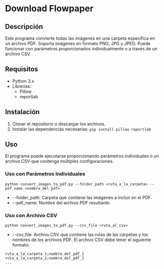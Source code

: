# Download Flowpaper

## Descripción
Este programa convierte todas las imágenes en una carpeta específica en un archivo PDF. Soporta imágenes en formato PNG, JPG y JPEG. Puede funcionar con parámetros proporcionados individualmente o a través de un archivo CSV.

## Requisitos
* Python 3.x
* Librerías:
    * Pillow
    * reportlab

## Instalación
1) Clonar el repositorio o descargar los archivos.
2) Instalar las dependencias necesarias:
    ``pip install pillow reportlab``

## Uso
El programa puede ejecutarse proporcionando parámetros individuales o un archivo CSV que contenga múltiples configuraciones.

### Uso con Parámetros Individuales
``python convert_images_to_pdf.py --folder_path <ruta_a_la_carpeta> --pdf_name <nombre_del_pdf> ``
* --folder_path: Carpeta que contiene las imágenes a incluir en el PDF.
* --pdf_name: Nombre del archivo PDF resultante.
### Uso con Archivo CSV
``python convert_images_to_pdf.py --csv_file <ruta_al_csv>``
* --csv_file: Archivo CSV que contiene las rutas de las carpetas y los nombres de los archivos PDF.
El archivo CSV debe tener el siguiente formato:

````csv
ruta_a_la_carpeta_1;nombre_del_pdf_1
ruta_a_la_carpeta_2;nombre_del_pdf_2
...
````